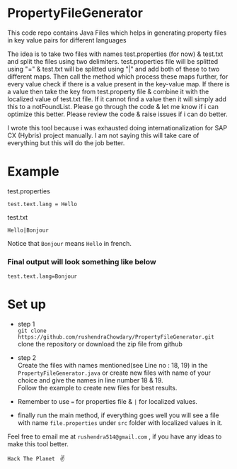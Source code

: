 # PropertyFileGenerator
This code repo contains Java Files which helps in generating property files in key value pairs for different languages

The idea is to take two files with names test.properties (for now) & test.txt and split the files using two delimiters.
test.properties file will be splitted using "=" & test.txt will be splitted using "|" and add both of these to two different maps.
Then call the method which process these maps further, for every value check if there is a value present in the key-value map.
If there is a value then take the key from test.property file & combine it with the localized value of test.txt file.
If it cannot find a value then it will simply add this to a notFoundList.
Please go through the code & let me know if i can optimize this better.
Please review the code & raise issues if i can do better.

I wrote this tool because i was exhausted doing internationalization for SAP CX (Hybris) project manually.
I am not saying this will take care of everything but this will do the job better.

# Example
test.properties

```
test.text.lang = Hello
```
test.txt

```
Hello|Bonjour
```
Notice that  ```Bonjour``` means ```Hello``` in french.

### Final output will look something like below
```
test.text.lang=Bonjour
```

# Set up

* step 1
  <br/> ```git clone https://github.com/rushendraChowdary/PropertyFileGenerator.git```
  clone the repository or download the zip file from github

* step 2
    <br /> Create the files with names mentioned(see Line no : 18, 19) in the ```PropertyFileGenerator.java``` or create new files with name of your choice and give the names in line number 18 & 19.
    <br /> Follow the example to create new files for best results.
  
* Remember to use ```=``` for properties file & ```|```  for localized values.

*  finally run the main method, if everything goes well you will see a file with name ```file.properties``` under ```src``` folder with localized values in it.



Feel free to email me at ```rushendra514@gmail.com``` , if you have any ideas to make this tool better.

```Hack The Planet ``` :v:
